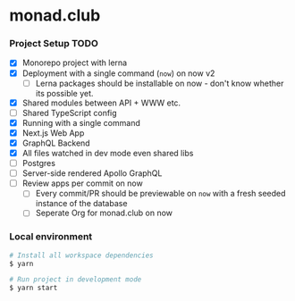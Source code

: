 # monad.club

### Project Setup TODO

- [x] Monorepo project with lerna
- [x] Deployment with a single command (`now`) on now v2
  - [ ] Lerna packages should be installable on now - don't know whether its possible yet.
- [x] Shared modules between API + WWW etc.
- [ ] Shared TypeScript config
- [x] Running with a single command
- [x] Next.js Web App
- [x] GraphQL Backend
- [x] All files watched in dev mode even shared libs
- [ ] Postgres
- [ ] Server-side rendered Apollo GraphQL
- [ ] Review apps per commit on now
  - [ ] Every commit/PR should be previewable on `now` with a fresh seeded instance of the database
  - [ ] Seperate Org for monad.club on now

### Local environment

```sh
# Install all workspace dependencies
$ yarn

# Run project in development mode
$ yarn start
```

